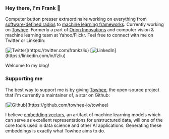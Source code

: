 ### Hey there, I'm Frank 👋

Computer button presser extraordinaire working on everything from [software-defined radios](https://github.com/fzliu/osdr-q10) to [machine learning frameworks](https://towhee.io). Currently working on [Towhee](https://github.com/towhee-io/towhee). Formerly a part of [Orion Innovations](https://orioniot.cn) and computer vision & machine learning team at Yahoo/Flickr. Feel free to connect with me on Twitter or LinkedIn:

[![Twitter](https://img.shields.io/badge/follow-twitter-rgb(29,161,242)?style=for-the-badge&logo=twitter)](https://twitter.com/frankzliu)
[![LinkedIn](https://img.shields.io/badge/connect-linkedin-rgb(10,102,194)?style=for-the-badge&logo=linkedin)](https://linkedin.com/in/fzliu)

Welcome to my blog!

### Supporting me

The best way to support me is by giving [Towhee](https://github.com/towhee-io/towhee), the open-source project that I'm currently a maintainer of, a star on Github:

[![Github](https://img.shields.io/badge/star-towhee-rgb(29,161,242)?style=for-the-badge&logo=github)](https://github.com/towhee-io/towhee)

I believe [embedding vectors](https://beta.openai.com/docs/guides/embeddings), an artifact of machine learning models which can serve as excellent representations for unstructured data, will one of the core tools used in data science and other AI applications. Generating these embeddings is exactly what Towhee aims to do.
